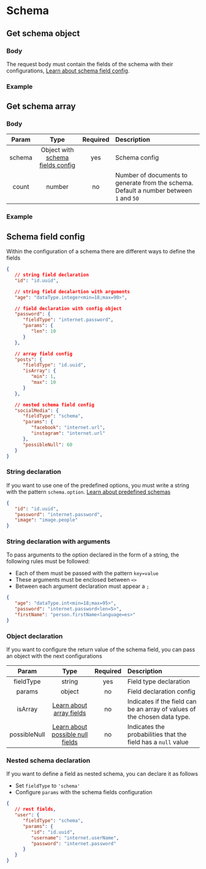 # Schema

## Get schema object

<ApiRoute method="POST" url="api/schema" />

### Body

The request body must contain the fields of the schema with their configurations, [Learn about schema field config](#schema-field-config).

### Example

<PostSchemaExampleOne />

<PostSchemaExampleSecond />

## Get schema array

<ApiRoute method="POST" url="api/schema/array" />

### Body

| Param  |                           Type                           | Required | Description                                                                            |
| :----: | :------------------------------------------------------: | :------: | :------------------------------------------------------------------------------------- |
| schema | Object with [schema fields config](#schema-field-config) |   yes    | Schema config                                                                          |
| count  |                          number                          |    no    | Number of documents to generate from the schema. Default a number between `1` and `50` |

### Example

<PostSchemaArrayOne />

## Schema field config

Within the configuration of a schema there are different ways to define the fields

```json
{
   // string field declaration
   "id": "id.uuid",

   // string field decalartion with arguments
   "age": "dataType.integer<min=18;max=90>",

   // field declaration with config object
   "password": {
      "fieldType": "internet.password",
      "params": {
         "len": 10
      }
   },

   // array field config
   "posts": {
      "fieldType": "id.uuid",
      "isArray": {
         "min": 1,
         "max": 10
      }
   },

   // nested schema field config
   "socialMedia": {
      "fieldType": "schema",
      "params": {
         "facebook": "internet.url",
         "instagram": "internet.url"
      },
      "possibleNull": 60
   }
}
```

### String declaration

If you want to use one of the predefined options, you must write a string with the pattern `schema.option`. [Learn about predefined schemas](../category/schemas)

```json
{
   "id": "id.uuid",
   "password": "internet.password",
   "image": "image.people"
}
```

### String declaration with arguments

To pass arguments to the option declared in the form of a string, the following rules must be followed:

-  Each of them must be passed with the pattern `key=value`
-  These arguments must be enclosed between `<>`
-  Between each argument declaration must appear a `;`

```json
{
   "age": "dataType.int<min=18;max=95>",
   "password": "internet.password<len=5>",
   "firstName": "person.firstName<language=es>"
}
```

### Object declaration

If you want to configure the return value of the schema field, you can pass an object with the next configurations

|    Param     |                                     Type                                     | Required | Description                                                               |
| :----------: | :--------------------------------------------------------------------------: | :------: | :------------------------------------------------------------------------ |
|  fieldType   |                                    string                                    |   yes    | Field type declaration                                                    |
|    params    |                                    object                                    |    no    | Field declaration config                                                  |
|   isArray    |       [Learn about array fields](../fields-type/field-config#isarray)        |    no    | Indicates if the field can be an array of values of the chosen data type. |
| possibleNull | [Learn about possible null fields](../fields-type/field-config#possiblenull) |    no    | Indicates the probabilities that the field has a `null` value             |

### Nested schema declaration

If you want to define a field as nested schema, you can declare it as follows

-  Set `fieldType` to `'schema'`
-  Configure `params` with the schema fields configuration

```json
{
   // rest fields,
   "user": {
      "fieldType": "schema",
      "params": {
         "id": "id.uuid",
         "username": "internet.userName",
         "password": "internet.password"
      }
   }
}
```
